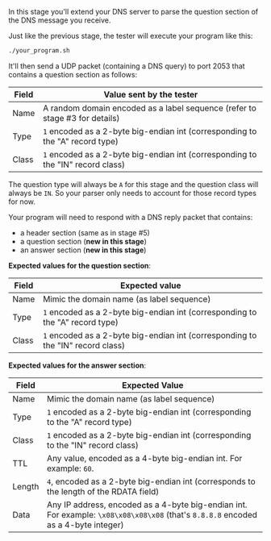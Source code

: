 In this stage you'll extend your DNS server to parse the question section of the DNS message you receive.

Just like the previous stage, the tester will execute your program like this:

```bash
./your_program.sh
```

It'll then send a UDP packet (containing a DNS query) to port 2053 that contains a question section as follows:

| Field  | Value sent by the tester                                                        |
| ------ | --------------------------                                                      |
| Name   | A random domain encoded as a label sequence (refer to stage #3 for details)     |
| Type   | `1` encoded as a 2-byte big-endian int (corresponding to the "A" record type)   |
| Class  | `1` encoded as a 2-byte big-endian int (corresponding to the "IN" record class) |

The question type will always be `A` for this stage and the question class will always be `IN`. So your parser only needs to account for those record types for now.

Your program will need to respond with a DNS reply packet that contains:

- a header section (same as in stage #5)
- a question section (**new in this stage**)
- an answer section (**new in this stage**)

**Expected values for the question section**:

| Field  | Expected value                                                                  |
| ------ | --------------------------                                                      |
| Name   | Mimic the domain name (as label sequence)                                       |
| Type   | `1` encoded as a 2-byte big-endian int (corresponding to the "A" record type)   |
| Class  | `1` encoded as a 2-byte big-endian int (corresponding to the "IN" record class) |

**Expected values for the answer section**:

| Field   | Expected Value                                                                                                                     |
| ------- | ---------------------------------------------------------------------------------------------------------------------------------- |
| Name    | Mimic the domain name (as label sequence)                                                                                          |
| Type    | `1` encoded as a 2-byte big-endian int (corresponding to the "A" record type)                                                      |
| Class   | `1` encoded as a 2-byte big-endian int (corresponding to the "IN" record class)                                                    |
| TTL     | Any value, encoded as a 4-byte big-endian int. For example: `60`.                                                                  |
| Length  | `4`, encoded as a 2-byte big-endian int (corresponds to the length of the RDATA field)                                             |
| Data    | Any IP address, encoded as a 4-byte big-endian int. For example: `\x08\x08\x08\x08` (that's `8.8.8.8` encoded as a 4-byte integer) |